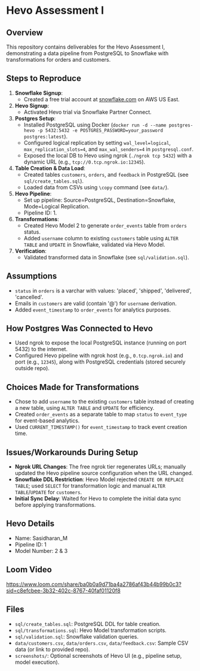 # Hevo Assessment I

## Overview
This repository contains deliverables for the Hevo Assessment I, demonstrating a data pipeline from PostgreSQL to Snowflake with transformations for orders and customers.

## Steps to Reproduce
1. **Snowflake Signup**:
   - Created a free trial account at [snowflake.com](https://www.snowflake.com) on AWS US East.
2. **Hevo Signup**:
   - Activated Hevo trial via Snowflake Partner Connect.
3. **Postgres Setup**:
   - Installed PostgreSQL using Docker (`docker run -d --name postgres-hevo -p 5432:5432 -e POSTGRES_PASSWORD=your_password postgres:latest`).
   - Configured logical replication by setting `wal_level=logical`, `max_replication_slots=4`, and `max_wal_senders=4` in `postgresql.conf`.
   - Exposed the local DB to Hevo using ngrok (`./ngrok tcp 5432`) with a dynamic URL (e.g., `tcp://0.tcp.ngrok.io:12345`).
4. **Table Creation & Data Load**:
   - Created tables `customers`, `orders`, and `feedback` in PostgreSQL (see `sql/create_tables.sql`).
   - Loaded data from CSVs using `\copy` command (see `data/`).
5. **Hevo Pipeline**:
   - Set up pipeline: Source=PostgreSQL, Destination=Snowflake, Mode=Logical Replication.
   - Pipeline ID: 1.
6. **Transformations**:
   - Created Hevo Model 2 to generate `order_events` table from `orders` status.
   - Added `username` column to existing `customers` table using `ALTER TABLE` and `UPDATE` in Snowflake, validated via Hevo Model.
7. **Verification**:
   - Validated transformed data in Snowflake (see `sql/validation.sql`).

## Assumptions
- `status` in `orders` is a varchar with values: 'placed', 'shipped', 'delivered', 'cancelled'.
- Emails in `customers` are valid (contain '@') for `username` derivation.
- Added `event_timestamp` to `order_events` for analytics purposes.

## How Postgres Was Connected to Hevo
- Used ngrok to expose the local PostgreSQL instance (running on port 5432) to the internet.
- Configured Hevo pipeline with ngrok host (e.g., `0.tcp.ngrok.io`) and port (e.g., `12345`), along with PostgreSQL credentials (stored securely outside repo).

## Choices Made for Transformations
- Chose to add `username` to the existing `customers` table instead of creating a new table, using `ALTER TABLE` and `UPDATE` for efficiency.
- Created `order_events` as a separate table to map `status` to `event_type` for event-based analytics.
- Used `CURRENT_TIMESTAMP()` for `event_timestamp` to track event creation time.

## Issues/Workarounds During Setup
- **Ngrok URL Changes**: The free ngrok tier regenerates URLs; manually updated the Hevo pipeline source configuration when the URL changed.
- **Snowflake DDL Restriction**: Hevo Model rejected `CREATE OR REPLACE TABLE`; used `SELECT` for transformation logic and manual `ALTER TABLE`/`UPDATE` for `customers`.
- **Initial Sync Delay**: Waited for Hevo to complete the initial data sync before applying transformations.

## Hevo Details
- Name: Sasidharan_M
- Pipeline ID: 1
- Model Number: 2 & 3

## Loom Video
https://www.loom.com/share/ba0b0a9d71ba4a2786af43b44b99b0c3?sid=c8efcbee-3b32-402c-8767-40faf01120f8

## Files
- `sql/create_tables.sql`: PostgreSQL DDL for table creation.
- `sql/transformations.sql`: Hevo Model transformation scripts.
- `sql/validation.sql`: Snowflake validation queries.
- `data/customers.csv`, `data/orders.csv`, `data/feedback.csv`: Sample CSV data (or link to provided repo).
- `screenshots/`: Optional screenshots of Hevo UI (e.g., pipeline setup, model execution).